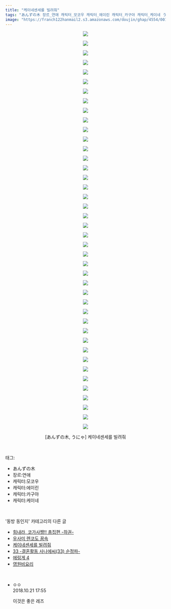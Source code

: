 ```yaml
---
title: "케이네센세를 빌려줘"
tags: "あんずの木 장르_연애 캐릭터_모코우 캐릭터_에이린 캐릭터_카구야 캐릭터_케이네 うにゃ 동방_동인지"
image: "https://franch122hanmail2.s3.amazonaws.com/doujin/ghap/4554/001.jpg"
---
```

<div class="article">
<p style="text-align: center; clear: none; float: none;"><img src="{{ site.imgserver6 }}/ghap/4554/001.jpg"/></p>
<p style="text-align: center; clear: none; float: none;"><img src="{{ site.imgserver6 }}/ghap/4554/002.jpg"/></p>
<p style="text-align: center; clear: none; float: none;"><img src="{{ site.imgserver6 }}/ghap/4554/003.jpg"/></p>
<p style="text-align: center; clear: none; float: none;"><img src="{{ site.imgserver6 }}/ghap/4554/004.jpg"/></p>
<p style="text-align: center; clear: none; float: none;"><img src="{{ site.imgserver6 }}/ghap/4554/005.jpg"/></p>
<p style="text-align: center; clear: none; float: none;"><img src="{{ site.imgserver6 }}/ghap/4554/006.jpg"/></p>
<p style="text-align: center; clear: none; float: none;"><img src="{{ site.imgserver6 }}/ghap/4554/007.jpg"/></p>
<p style="text-align: center; clear: none; float: none;"><img src="{{ site.imgserver6 }}/ghap/4554/008.jpg"/></p>
<p style="text-align: center; clear: none; float: none;"><img src="{{ site.imgserver6 }}/ghap/4554/009.jpg"/></p>
<p style="text-align: center; clear: none; float: none;"><img src="{{ site.imgserver6 }}/ghap/4554/010.jpg"/></p>
<p style="text-align: center; clear: none; float: none;"><img src="{{ site.imgserver6 }}/ghap/4554/011.jpg"/></p>
<p style="text-align: center; clear: none; float: none;"><img src="{{ site.imgserver6 }}/ghap/4554/012.jpg"/></p>
<p style="text-align: center; clear: none; float: none;"><img src="{{ site.imgserver6 }}/ghap/4554/013.jpg"/></p>
<p style="text-align: center; clear: none; float: none;"><img src="{{ site.imgserver6 }}/ghap/4554/014.jpg"/></p>
<p style="text-align: center; clear: none; float: none;"><img src="{{ site.imgserver6 }}/ghap/4554/015.jpg"/></p>
<p style="text-align: center; clear: none; float: none;"><img src="{{ site.imgserver6 }}/ghap/4554/016.jpg"/></p>
<p style="text-align: center; clear: none; float: none;"><img src="{{ site.imgserver6 }}/ghap/4554/017.jpg"/></p>
<p style="text-align: center; clear: none; float: none;"><img src="{{ site.imgserver6 }}/ghap/4554/018.jpg"/></p>
<p style="text-align: center; clear: none; float: none;"><img src="{{ site.imgserver6 }}/ghap/4554/019.jpg"/></p>
<p style="text-align: center; clear: none; float: none;"><img src="{{ site.imgserver6 }}/ghap/4554/020.jpg"/></p>
<p style="text-align: center; clear: none; float: none;"><img src="{{ site.imgserver6 }}/ghap/4554/021.jpg"/></p>
<p style="text-align: center; clear: none; float: none;"><img src="{{ site.imgserver6 }}/ghap/4554/022.jpg"/></p>
<p style="text-align: center; clear: none; float: none;"><img src="{{ site.imgserver6 }}/ghap/4554/023.jpg"/></p>
<p style="text-align: center; clear: none; float: none;"><img src="{{ site.imgserver6 }}/ghap/4554/024.jpg"/></p>
<p style="text-align: center; clear: none; float: none;"><img src="{{ site.imgserver6 }}/ghap/4554/025.jpg"/></p>
<p style="text-align: center; clear: none; float: none;"><img src="{{ site.imgserver6 }}/ghap/4554/026.jpg"/></p>
<p style="text-align: center; clear: none; float: none;"><img src="{{ site.imgserver6 }}/ghap/4554/027.jpg"/></p>
<p style="text-align: center; clear: none; float: none;"><img src="{{ site.imgserver6 }}/ghap/4554/028.jpg"/></p>
<p style="text-align: center; clear: none; float: none;"><img src="{{ site.imgserver6 }}/ghap/4554/029.jpg"/></p>
<p style="text-align: center; clear: none; float: none;"><img src="{{ site.imgserver6 }}/ghap/4554/030.jpg"/></p>
<p style="text-align: center; clear: none; float: none;"><img src="{{ site.imgserver6 }}/ghap/4554/031.jpg"/></p>
<p style="text-align: center; clear: none; float: none;"><img src="{{ site.imgserver6 }}/ghap/4554/032.jpg"/></p>
<p style="text-align: center; clear: none; float: none;"><img src="{{ site.imgserver6 }}/ghap/4554/033.jpg"/></p>
<p style="text-align: center; clear: none; float: none;"><img src="{{ site.imgserver6 }}/ghap/4554/034.jpg"/></p>
<p style="text-align: center; clear: none; float: none;"><img src="{{ site.imgserver6 }}/ghap/4554/035.jpg"/></p>
<p style="text-align: center; clear: none; float: none;"><img src="{{ site.imgserver6 }}/ghap/4554/036.jpg"/></p>
<p style="text-align: center; clear: none; float: none;"><img src="{{ site.imgserver6 }}/ghap/4554/037.jpg"/></p>
<p style="text-align: center; clear: none; float: none;"><img src="{{ site.imgserver6 }}/ghap/4554/038.jpg"/></p>
<p style="text-align: center; clear: none; float: none;"><img src="{{ site.imgserver6 }}/ghap/4554/039.jpg"/></p>
<p style="text-align: center; clear: none; float: none;"><img src="{{ site.imgserver6 }}/ghap/4554/040.jpg"/></p>
<p style="text-align: center; clear: none; float: none;"><img src="{{ site.imgserver6 }}/ghap/4554/041.jpg"/></p>
<p style="text-align: center; clear: none; float: none;"><img src="{{ site.imgserver6 }}/ghap/4554/042.jpg"/></p>
<p style="text-align: center; clear: none; float: none;">[あんずの木, うにゃ] 케이네센세를 빌려줘</p>
</div><br/>
<div class="tagTrail">
<p>태그: </p>
<ul>
<li>あんずの木</li>
<li>장르:연애</li>
<li>캐릭터:모코우</li>
<li>캐릭터:에이린</li>
<li>캐릭터:카구야</li>
<li>캐릭터:케이네</li>
</ul>
</div><br/>
<div class="another">
<p>'동방 동인지' 카테고리의 다른 글</p>
<ul>
<li><a href="/ghap_4557">힘내라, 코가사쨩!! 총집편 -하권-</a></li>
<li><a href="/ghap_4556">우사미 렌코도 꿈속</a></li>
<li><a href="/ghap_4554">케이네센세를 빌려줘</a></li>
<li><a href="/ghap_4553">33 -결혼활동 사나에씨(33) 순정파-</a></li>
<li><a href="/ghap_4551">에링게 4</a></li>
<li><a href="/ghap_4550">영원비요리</a></li>
</ul>
</div><br/>
<div class="cb_module cb_fluid">
<div class="cb_wrt cb_profile">
<div class="comment">
<ul>
<li class="cb_thumb_off" id="comment15359208">
<div class="cb_comment_area">
<div class="cb_info_area">
<div class="cb_section">
<span class="cb_nick_name">ㅇㅇ</span>
</div>
<div class="cb_section">
<span class="cb_date">2018.10.21 17:55 </span>
</div>
</div>
<div class="cb_dsc_comment">
<p class="cb_dsc">
											이것은 좋은 레즈
										</p>
</div>
</div></li>
</ul>
</div>
</div><!-- commentList close -->
</div><br/>
